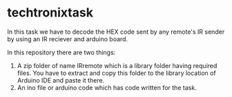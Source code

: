 # techtronixtask

In this task we have to decode the HEX code sent by any remote's IR sender by using an IR reciever and arduino board.

In this repository there are two things:
 1) A zip folder of name IRremote which is a library folder having required files. You have to extract and copy this folder to the library location of 
     Arduino IDE and paste it there.
 2) An ino file or arduino code which has code written for the task.
